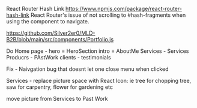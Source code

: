 React Router Hash Link
https://www.npmjs.com/package/react-router-hash-link
React Router's issue of not scrolling to #hash-fragments when using the <Link> component to navigate.

https://github.com/Silver2er0/MLD-B2B/blob/main/src/components/Portfolio.js

Do Home page - hero = HeroSection
intro = AboutMe
Services - Services
Producrs - PAstWork
clients - testimonials

Fix - Naivgation bug that doesnt let one close menu when clicked

Services - replace picture space with React Icon:
ie tree for chopping tree, saw for carpentry, flower for gardening etc

move picture from Services to Past Work
